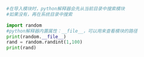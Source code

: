 
<BlogInfo id="743" title="7.模块的导入顺序" author="白日梦想猿" pv=0 read_times=0 pre_cost_time="0分8秒" category="模块" tag_list="['模块']" create_time="2020.03.18 13:36:04" update_time="2020.03.18 13:39:50" />

```python
#在导入模块时，python解释器会先从当前目录中搜索模块
#如果没有，再在系统目录中搜索

import random
#python解释器内置属性：__file__，可以用来查看模块的路径
print(random.__file__)
rand = random.randint(1,100)
print(rand)
```

